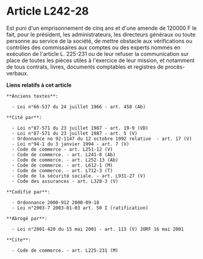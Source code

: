 # Article L242-28

Est puni d'un emprisonnement de cinq ans et d'une amende de 120000 F le fait, pour le président, les administrateurs, les
directeurs généraux ou toute personne au service de la société, de mettre obstacle aux vérifications ou contrôles des
commissaires aux comptes ou des experts nommés en exécution de l'article L. 225-231 ou de leur refuser la communication sur
place de toutes les pièces utiles à l'exercice de leur mission, et notamment de tous contrats, livres, documents comptables
et registres de procès-verbaux.

**Liens relatifs à cet article**

	**Anciens textes**:

	  - Loi n°66-537 du 24 juillet 1966 - art. 458 (Ab)

	**Cité par**:

	  - Loi n°87-571 du 23 juillet 1987 - art. 19-9 (VD)
	  - Loi n°87-571 du 23 juillet 1987 - art. 5 (V)
	  - Ordonnance no 92-1147 du 12 octobre 1992 relative  - art. 17 (V)
	  - Loi n°94-1 du 3 janvier 1994 - art. 7 (V)
	  - Code de commerce - art. L251-12 (V)
	  - Code de commerce. - art. L241-8 (Ab)
	  - Code de commerce. - art. L252-13 (Ab)
	  - Code de commerce. - art. L612-1 (M)
	  - Code de commerce. - art. L712-3 (T)
	  - Code de la sécurité sociale. - art. L931-27 (V)
	  - Code des assurances - art. L328-3 (V)

	**Codifié par**:

	  - Ordonnance 2000-912 2000-09-18
	  - Loi n°2003-7 2003-01-03 art. 50 I (ratification)

	**Abrogé par**:

	  - Loi n°2001-420 du 15 mai 2001 - art. 113 (V) JORF 16 mai 2001

	**Cite**:

	  - Code de commerce. - art. L225-231 (M)
